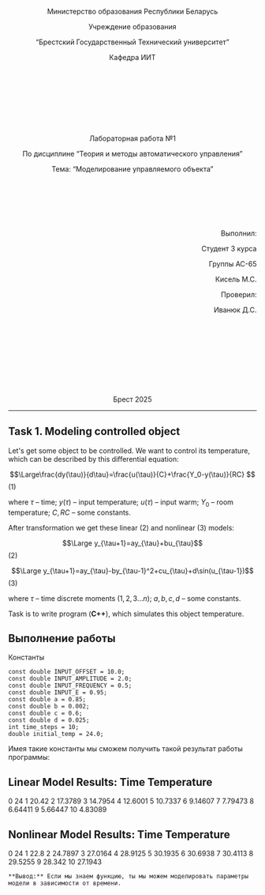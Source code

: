 <p align="center"> Министерство образования Республики Беларусь</p>
<p align="center">Учреждение образования</p>
<p align="center">“Брестский Государственный Технический университет”</p>
<p align="center">Кафедра ИИТ</p>
<br><br><br><br><br><br><br>
<p align="center">Лабораторная работа №1</p>
<p align="center">По дисциплине “Теория и методы автоматического управления”</p>
<p align="center">Тема: “Моделирование управляемого объекта”</p>
<br><br><br><br><br>
<p align="right">Выполнил:</p>
<p align="right">Студент 3 курса</p>
<p align="right">Группы АС-65</p>
<p align="right">Кисель М.С.</p>
<p align="right">Проверил:</p>
<p align="right">Иванюк Д.С.</p>
<br><br><br><br><br><br><br><br>
<p align="center">Брест 2025</p>

---
## Task 1. Modeling controlled object
Let's get some object to be controlled. We want to control its temperature, which can be described by this differential equation:

$$\Large\frac{dy(\tau)}{d\tau}=\frac{u(\tau)}{C}+\frac{Y_0-y(\tau)}{RC} $$ (1)

where $\tau$ – time; $y(\tau)$ – input temperature; $u(\tau)$ – input warm; $Y_0$ – room temperature; $C,RC$ – some constants.

After transformation we get these linear (2) and nonlinear (3) models:

$$\Large y_{\tau+1}=ay_{\tau}+bu_{\tau}$$ (2)

$$\Large y_{\tau+1}=ay_{\tau}-by_{\tau-1}^2+cu_{\tau}+d\sin(u_{\tau-1})$$ (3)

where $\tau$ – time discrete moments ($1,2,3{\dots}n$); $a,b,c,d$ – some constants.

Task is to write program (**С++**), which simulates this object temperature.

## Выполнение работы
Константы  
```
const double INPUT_OFFSET = 10.0;
const double INPUT_AMPLITUDE = 2.0;
const double INPUT_FREQUENCY = 0.5;
const double INPUT_E = 0.95;
const double a = 0.85;
const double b = 0.002;
const double c = 0.6;
const double d = 0.025;
int time_steps = 10;
double initial_temp = 24.0;
```
Имея такие константы мы сможем получить такой результат работы программы:

Linear Model Results:
Time    Temperature
----------------
0       24
1       20.42
2       17.3789
3       14.7954
4       12.6001
5       10.7337
6       9.14607
7       7.79473
8       6.64411
9       5.66447
10      4.83089

Nonlinear Model Results:
Time    Temperature
----------------
0       24
1       22.8
2       24.7897
3       27.0164
4       28.9125
5       30.1935
6       30.6938
7       30.4113
8       29.5255
9       28.342
10      27.1943
```
**Вывод:** Если мы знаем функцию, ты мы можем моделировать параметры модели в зависимости от времени.
